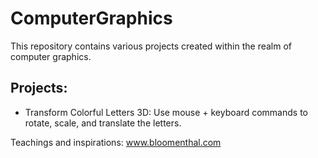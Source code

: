 # ComputerGraphics
This repository contains various projects created within the realm of computer graphics. 

## Projects:
- Transform Colorful Letters 3D: Use mouse + keyboard commands to rotate, scale, and translate the letters.

Teachings and inspirations: www.bloomenthal.com
